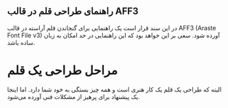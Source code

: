 راهنمای طراحی قلم در قالب AFF3
---
در این سند قرار است یک راهنمایی برای گنجاندن قلم آراسته در قالب AFF3 (Araste Font File v3) آورده شود. سعی بر این خواهد بود که این راهنمایی در حد امکان به زبان ساده باشد.

# مراحل طراحی یک قلم
البته که طراحی یک قلم یک کار هنری است و همه چیز بستگی به خود شما دارد. اما اینجا یک پیشنهاد برای پرهیز از مشکلات فنی آورده می‌شود.

